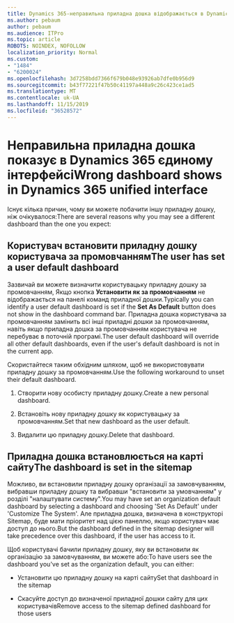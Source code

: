 ```yaml
---
title: Dynamics 365-неправильна приладна дошка відображається в Dynamics 365 єдиному інтерфейсі
ms.author: pebaum
author: pebaum
ms.audience: ITPro
ms.topic: article
ROBOTS: NOINDEX, NOFOLLOW
localization_priority: Normal
ms.custom:
- "1484"
- "6200024"
ms.openlocfilehash: 3d7258bdd7366f679b048e93926ab7dfe0b956d9
ms.sourcegitcommit: b43f77221f47b50c41197a448a9c26c423ce1ad5
ms.translationtype: MT
ms.contentlocale: uk-UA
ms.lasthandoff: 11/15/2019
ms.locfileid: "36528572"
---
```

# <a name="wrong-dashboard-shows-in-dynamics-365-unified-interface"></a><span data-ttu-id="2b5c2-102">Неправильна приладна дошка показує в Dynamics 365 єдиному інтерфейсі</span><span class="sxs-lookup"><span data-stu-id="2b5c2-102">Wrong dashboard shows in Dynamics 365 unified interface</span></span>

<span data-ttu-id="2b5c2-103">Існує кілька причин, чому ви можете побачити іншу приладну дошку, ніж очікувалося:</span><span class="sxs-lookup"><span data-stu-id="2b5c2-103">There are several reasons why you may see a different dashboard than the one you expect:</span></span>

## <a name="the-user-has-set-a-user-default-dashboard"></a><span data-ttu-id="2b5c2-104">Користувач встановити приладну дошку користувача за промовчанням</span><span class="sxs-lookup"><span data-stu-id="2b5c2-104">The user has set a user default dashboard</span></span> 

<span data-ttu-id="2b5c2-105">Зазвичай ви можете визначити користувацьку приладну дошку за промовчанням, Якщо кнопка **Установити як за промовчанням** не відображається на панелі команд приладної дошки.</span><span class="sxs-lookup"><span data-stu-id="2b5c2-105">Typically you can identify a user default dashboard is set if the **Set As Default** button does not show in the dashboard command bar.</span></span> <span data-ttu-id="2b5c2-106">Приладна дошка користувача за промовчанням замінить всі інші приладні дошки за промовчанням, навіть якщо приладна дошка за промовчанням користувача не перебуває в поточній програмі.</span><span class="sxs-lookup"><span data-stu-id="2b5c2-106">The user default dashboard will override all other default dashboards, even if the user's default dashboard is not in the current app.</span></span>

<span data-ttu-id="2b5c2-107">Скористайтеся таким обхідним шляхом, щоб не використовувати приладну дошку за промовчанням.</span><span class="sxs-lookup"><span data-stu-id="2b5c2-107">Use the following workaround to unset their default dashboard.</span></span>

1. <span data-ttu-id="2b5c2-108">Створити нову особисту приладну дошку.</span><span class="sxs-lookup"><span data-stu-id="2b5c2-108">Create a new personal dashboard.</span></span>

2. <span data-ttu-id="2b5c2-109">Встановіть нову приладну дошку як користувацьку за промовчанням.</span><span class="sxs-lookup"><span data-stu-id="2b5c2-109">Set that new dashboard as the user default.</span></span>

3. <span data-ttu-id="2b5c2-110">Видалити цю приладну дошку.</span><span class="sxs-lookup"><span data-stu-id="2b5c2-110">Delete that dashboard.</span></span>

## <a name="the-dashboard-is-set-in-the-sitemap"></a><span data-ttu-id="2b5c2-111">Приладна дошка встановлюється на карті сайту</span><span class="sxs-lookup"><span data-stu-id="2b5c2-111">The dashboard is set in the sitemap</span></span>

<span data-ttu-id="2b5c2-112">Можливо, ви встановили приладну дошку організації за замовчуванням, вибравши приладну дошку та вибравши "встановити за умовчанням" у розділі "налаштувати систему".</span><span class="sxs-lookup"><span data-stu-id="2b5c2-112">You may have set an organization default dashboard by selecting a dashboard and choosing 'Set As Default' under 'Customize The System'.</span></span> <span data-ttu-id="2b5c2-113">Але приладна дошка, визначена в конструкторі Sitemap, буде мати пріоритет над цією панеллю, якщо користувач має доступ до нього.</span><span class="sxs-lookup"><span data-stu-id="2b5c2-113">But the dashboard defined in the sitemap designer will take precedence over this dashboard, if the user has access to it.</span></span>

<span data-ttu-id="2b5c2-114">Щоб користувачі бачили приладну дошку, яку ви встановили як організацію за замовчуванням, ви можете або:</span><span class="sxs-lookup"><span data-stu-id="2b5c2-114">To have users see the dashboard you've set as the organization default, you can either:</span></span>

* <span data-ttu-id="2b5c2-115">Установити цю приладну дошку на карті сайту</span><span class="sxs-lookup"><span data-stu-id="2b5c2-115">Set that dashboard in the sitemap</span></span>

* <span data-ttu-id="2b5c2-116">Скасуйте доступ до визначеної приладної дошки сайту для цих користувачів</span><span class="sxs-lookup"><span data-stu-id="2b5c2-116">Remove access to the sitemap defined dashboard for those users</span></span>
